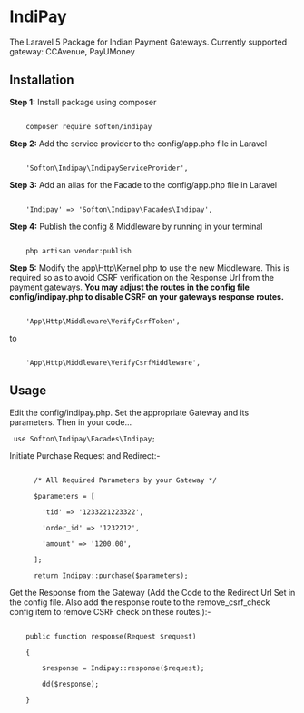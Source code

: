 # IndiPay
The Laravel 5 Package for Indian Payment Gateways. Currently supported gateway: CCAvenue, PayUMoney

<h2>Installation</h2>
<b>Step 1:</b> Install package using composer
<pre><code>
    composer require softon/indipay
</pre></code>

<b>Step 2:</b> Add the service provider to the config/app.php file in Laravel
<pre><code>
    'Softon\Indipay\IndipayServiceProvider',
</pre></code>

<b>Step 3:</b> Add an alias for the Facade to the config/app.php file in Laravel
<pre><code>
    'Indipay' => 'Softon\Indipay\Facades\Indipay',
</pre></code>

<b>Step 4:</b> Publish the config & Middleware by running in your terminal
<pre><code>
    php artisan vendor:publish
</pre></code>

<b>Step 5:</b> Modify the app\Http\Kernel.php to use the new Middleware. 
This is required so as to avoid CSRF verification on the Response Url from the payment gateways.
<b>You may adjust the routes in the config file config/indipay.php to disable CSRF on your gateways response routes.</b>
<pre><code>
    'App\Http\Middleware\VerifyCsrfToken',
</pre></code>
to
<pre><code>
    'App\Http\Middleware\VerifyCsrfMiddleware',
</pre></code>

<h2>Usage</h2>

Edit the config/indipay.php. Set the appropriate Gateway and its parameters. Then in your code... <br>
<pre><code> use Softon\Indipay\Facades\Indipay;  </code></pre>
Initiate Purchase Request and Redirect:-
<pre><code> 
      /* All Required Parameters by your Gateway */
      
      $parameters = [
      
        'tid' => '1233221223322',
        
        'order_id' => '1232212',
        
        'amount' => '1200.00',
        
      ];
      
      return Indipay::purchase($parameters);
</code></pre>
Get the Response from the Gateway (Add the Code to the Redirect Url Set in the config file. 
Also add the response route to the remove_csrf_check config item to remove CSRF check on these routes.):-
<pre><code> 
    public function response(Request $request)
    
    {
    
        $response = Indipay::response($request);

        dd($response);
    
    }  
</code></pre>